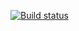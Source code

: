 [![Build status](https://ci.appveyor.com/api/projects/status/bj6jj3gyclbv8cps?svg=true)](https://ci.appveyor.com/project/AlexeyKost/homework-testing-api-1-2)
